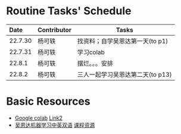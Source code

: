 # Routine Tasks' Schedule

| Date    | Contributor | Tasks                         |
| :------ | ----------- | ----------------------------- |
| 22.7.30 | 杨可轶      | 找资料；自学吴恩达第一天(to p1) |
| 22.7.31 | 杨可轶      | 学习colab               |
| 22.8.1  | 杨可轶      | 摆烂。。。安排                |
| 22.8.2 | 杨可轶 | 三人一起学习吴恩达第二天(to p13) |

# Basic Resources

+ [Google colab](https://www.bilibili.com/video/BV13K4y1P7dx?vd_source=201165409d215309378c147c92696501)     [Link2](https://www.youtube.com/watch?v=inN8seMm7UI)
+ [吴恩达机器学习中英双语](https://www.bilibili.com/video/BV1o3411M7cj?p=1&vd_source=201165409d215309378c147c92696501)   [课程资源](https://vkosuri.github.io/CourseraMachineLearning/)